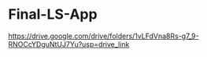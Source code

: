 ﻿# Final-LS-App
https://drive.google.com/drive/folders/1vLFdVna8Rs-g7_9-RNOCcYDguNtUJ7Yu?usp=drive_link
